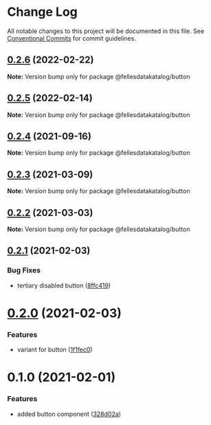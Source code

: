 # Change Log

All notable changes to this project will be documented in this file.
See [Conventional Commits](https://conventionalcommits.org) for commit guidelines.

## [0.2.6](https://github.com/fellesdatakatalog/fdk-kit/compare/@fellesdatakatalog/button@0.2.5...@fellesdatakatalog/button@0.2.6) (2022-02-22)

**Note:** Version bump only for package @fellesdatakatalog/button





## [0.2.5](https://github.com/fellesdatakatalog/fdk-kit/compare/@fellesdatakatalog/button@0.2.4...@fellesdatakatalog/button@0.2.5) (2022-02-14)

**Note:** Version bump only for package @fellesdatakatalog/button





## [0.2.4](https://github.com/fellesdatakatalog/fdk-kit/compare/@fellesdatakatalog/button@0.2.3...@fellesdatakatalog/button@0.2.4) (2021-09-16)

**Note:** Version bump only for package @fellesdatakatalog/button





## [0.2.3](https://github.com/fellesdatakatalog/fdk-kit/compare/@fellesdatakatalog/button@0.2.2...@fellesdatakatalog/button@0.2.3) (2021-03-09)

**Note:** Version bump only for package @fellesdatakatalog/button





## [0.2.2](https://github.com/fellesdatakatalog/fdk-kit/compare/@fellesdatakatalog/button@0.2.1...@fellesdatakatalog/button@0.2.2) (2021-03-03)

**Note:** Version bump only for package @fellesdatakatalog/button





## [0.2.1](https://github.com/fellesdatakatalog/fdk-kit/compare/@fellesdatakatalog/button@0.2.0...@fellesdatakatalog/button@0.2.1) (2021-02-03)


### Bug Fixes

* tertiary disabled button ([8ffc419](https://github.com/fellesdatakatalog/fdk-kit/commit/8ffc419d583c1e6dc861c40ae029cad7827c9edf))





# [0.2.0](https://github.com/fellesdatakatalog/fdk-kit/compare/@fellesdatakatalog/button@0.1.0...@fellesdatakatalog/button@0.2.0) (2021-02-03)


### Features

* variant for button ([1f1fec0](https://github.com/fellesdatakatalog/fdk-kit/commit/1f1fec016eb461e68489a1480615a80c25a6ee89))





# 0.1.0 (2021-02-01)


### Features

* added button component ([328d02a](https://github.com/fellesdatakatalog/fdk-kit/commit/328d02a46ca5102e48d09902be3303ecbda8f088))
